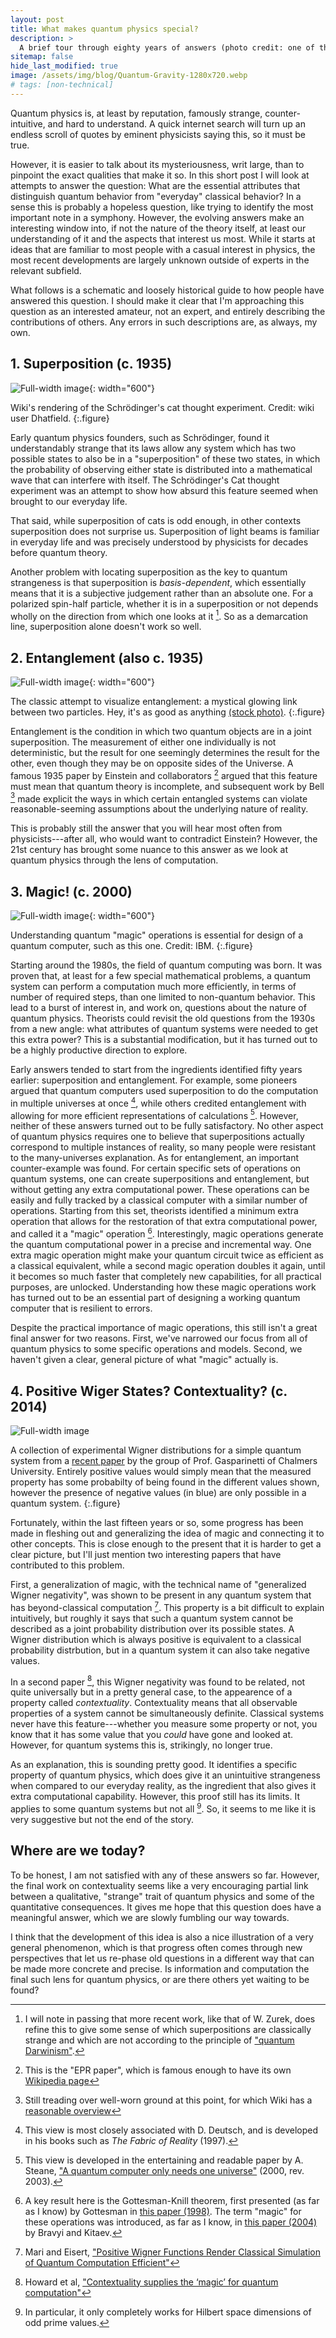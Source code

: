 ```yaml
---
layout: post
title: What makes quantum physics special?
description: >
  A brief tour through eighty years of answers (photo credit: one of the most popular images used to abstractly convey quantum physics. original author unknown)
sitemap: false
hide_last_modified: true
image: /assets/img/blog/Quantum-Gravity-1280x720.webp
# tags: [non-technical]
---
```


Quantum physics is, at least by reputation, famously strange, counter-intuitive, and hard to understand. A quick internet search will turn up an endless scroll of quotes by eminent physicists saying this, so it must be true.

However, it is easier to talk about its mysteriousness, writ large, than to pinpoint the exact qualities that make it so. In this short post I will look at attempts to answer the question: What are the essential attributes that distinguish quantum behavior from "everyday" classical behavior? In a sense this is probably a hopeless question, like trying to identify the most important note in a symphony. However, the evolving answers make an interesting window into, if not the nature of the theory itself, at least our understanding of it and the aspects that interest us most. While it starts at ideas that are familiar to most people with a casual interest in physics, the most recent developments are largely unknown outside of experts in the relevant subfield.

What follows is a schematic and loosely historical guide to how people have answered this question. I should make it clear that I'm approaching this question as an interested amateur, not an expert, and entirely describing the contributions of others. Any errors in such descriptions are, as always, my own.

## 1. Superposition (c. 1935)

![Full-width image](/assets/img/blog/Schrodingers_cat.png){: width="600"}

Wiki's rendering of the Schrödinger's cat thought experiment. Credit: wiki user Dhatfield.
{:.figure}

Early quantum physics founders, such as Schrödinger, found it understandably strange that its laws allow any system which has two possible states to also be in a "superposition" of these two states, in which the probability of observing either state is distributed into a mathematical wave that can interfere with itself. The Schrödinger's Cat thought experiment was an attempt to show how absurd this feature seemed when brought to our everyday life.

That said, while superposition of cats is odd enough, in other contexts superposition does not surprise us. Superposition of light beams is familiar in everyday life and was precisely understood by physicists for decades before quantum theory.

Another problem with locating superposition as the key to quantum strangeness is that superposition is *basis-dependent*, which essentially means that it is a subjective judgement rather than an absolute one. For a polarized spin-half particle, whether it is in a superposition or not depends wholly on the direction from which one looks at it [^1]. So as a demarcation line, superposition alone doesn't work so well.

## 2. Entanglement (also c. 1935)

![Full-width image](/assets/img/blog/entanglement.webp){: width="600"}

The classic attempt to visualize entanglement: a mystical glowing link between two particles. Hey, it's as good as anything [(stock photo)](https://www.alamy.com/stock-photo-quantum-entanglement-conceptual-artwork-of-a-pair-of-entangled-quantum-95610206.html?imageid=AC4BC149-A3D9-41ED-BAAD-1CF6528A3AA6&p=179063&pn=1&searchId=92c2d8c6dea3f05254ef36b29d64c3c7&searchtype=0).
{:.figure}

Entanglement is the condition in which two quantum objects are in a joint superposition. The measurement of either one individually is not deterministic, but the result for one seemingly determines the result for the other, even though they may be on opposite sides of the Universe. A famous 1935 paper by Einstein and collaborators [^2] argued that this feature must mean that quantum theory is incomplete, and subsequent work by Bell [^3] made explicit the ways in which certain entangled systems can violate reasonable-seeming assumptions about the underlying nature of reality.

This is probably still the answer that you will hear most often from physicists---after all, who would want to contradict Einstein? However, the 21st century has brought some nuance to this answer as we look at quantum physics through the lens of computation.

## 3. Magic! (c. 2000)

![Full-width image](/assets/img/blog/qcomp.webp){: width="600"}

Understanding quantum "magic" operations is essential for design of a quantum computer, such as this one. Credit: IBM.
{:.figure}

Starting around the 1980s, the field of quantum computing was born. It was proven that, at least for a few special mathematical problems, a quantum system can perform a computation much more efficiently, in terms of number of required steps, than one limited to non-quantum behavior. This lead to a burst of interest in, and work on, questions about the nature of quantum physics. Theorists could revisit the old questions from the 1930s from a new angle: what attributes of quantum systems were needed to get this extra power? This is a substantial modification, but it has turned out to be a highly productive direction to explore.

Early answers tended to start from the ingredients identified fifty years earlier: superposition and entanglement. For example, some pioneers argued that quantum computers used superposition to do the computation in multiple universes at once [^4], while others credited entanglement with allowing for more efficient representations of calculations [^5]. However, neither of these answers turned out to be fully satisfactory. No other aspect of quantum physics requires one to believe that superpositions actually correspond to multiple instances of reality, so many people were resistant to the many-universes explanation. As for entanglement, an important counter-example was found. For certain specific sets of operations on quantum systems, one can create superpositions and entanglement, but without getting any extra computational power. These operations can be easily and fully tracked by a classical computer with a similar number of operations. Starting from this set, theorists identified a minimum extra operation that allows for the restoration of that extra computational power, and called it a "magic" operation [^6]. Interestingly, magic operations generate the quantum computational power in a precise and incremental way. One extra magic operation might make your quantum circuit twice as efficient as a classical equivalent, while a second magic operation doubles it again, until it becomes so much faster that completely new capabilities, for all practical purposes, are unlocked. Understanding how these magic operations work has turned out to be an essential part of designing a working quantum computer that is resilient to errors.

Despite the practical importance of magic operations, this still isn't a great final answer for two reasons. First, we've narrowed our focus from all of quantum physics to some specific operations and models. Second, we haven't given a clear, general picture of what "magic" actually is.

## 4. Positive Wiger States? Contextuality? (c. 2014)

![Full-width image](/assets/img/blog/wigner.png)

A collection of experimental Wigner distributions for a simple quantum system from a [recent paper](https://journals.aps.org/prxquantum/abstract/10.1103/PRXQuantum.3.030301) by the group of Prof. Gasparinetti of Chalmers University. Entirely positive values would simply mean that the measured property has some probabilty of being found in the different values shown, however the presence of negative values (in blue) are only possible in a quantum system.
{:.figure}

Fortunately, within the last fifteen years or so, some progress has been made in fleshing out and generalizing the idea of magic and connecting it to other concepts. This is close enough to the present that it is harder to get a clear picture, but I'll just mention two interesting papers that have contributed to this problem.

First, a generalization of magic, with the technical name of "generalized Wigner negativity", was shown to be present in any quantum system that has beyond-classical computation [^7]. This property is a bit difficult to explain intuitively, but roughly it says that such a quantum system cannot be described as a joint probability distribution over its possible states. A Wigner distribution which is always positive is equivalent to a classical probability distrbution, but in a quantum system it can also take negative values.

In a second paper [^8], this Wigner negativity was found to be related, not quite universally but in a pretty general case, to the appearence of a property called *contextuality*. Contextuality means that all observable properties of a system cannot be simultaneously definite. Classical systems never have this feature---whether you measure some property or not, you know that it has some value that you *could* have gone and looked at. However, for quantum systems this is, strikingly, no longer true.

As an explanation, this is sounding pretty good. It identifies a specific property of quantum physics, which does give it an unintuitive strangeness when compared to our everyday reality, as the ingredient that also gives it extra computational capability. However, this proof still has its limits. It applies to some quantum systems but not all [^9]. So, it seems to me like it is very suggestive but not the end of the story.

## Where are we today?

To be honest, I am not satisfied with any of these answers so far. However, the final work on contextuality seems like a very encouraging partial link between a qualitative, "strange" trait of quantum physics and some of the quantitative consequences. It gives me hope that this question does have a meaningful answer, which we are slowly fumbling our way towards.

I think that the development of this idea is also a nice illustration of a very general phenomenon, which is that progress often comes through new perspectives that let us re-phase old questions in a different way that can be made more concrete and precise. Is information and computation the final such lens for quantum physics, or are there others yet waiting to be found?

[^1]: I will note in passing that more recent work, like that of W. Zurek, does refine this to give some sense of which superpositions are classically strange and which are not according to the principle of ["quantum Darwinism"](https://arxiv.org/abs/0903.5082).

[^2]: This is the "EPR paper", which is famous enough to have its own [Wikipedia page](https://en.wikipedia.org/wiki/Einstein%E2%80%93Podolsky%E2%80%93Rosen_paradox)

[^3]: Still treading over well-worn ground at this point, for which Wiki has a [reasonable overview](https://en.wikipedia.org/wiki/Bell%27s_theorem)

[^4]: This view is most closely associated with D. Deutsch, and is developed in his books such as *The Fabric of Reality* (1997).

[^5]: This view is developed in the entertaining and readable paper by A. Steane, ["A quantum computer only needs one universe"](https://arxiv.org/abs/quant-ph/0003084) (2000, rev. 2003).

[^6]: A key result here is the Gottesman-Knill theorem, first presented (as far as I know) by Gottesman in [this paper (1998)](https://arxiv.org/abs/quant-ph/9807006). The term "magic" for these operations was introduced, as far as I know, in [this paper (2004)](https://arxiv.org/pdf/quant-ph/0403025) by Bravyi and Kitaev.

[^7]: Mari and Eisert, ["Positive Wigner Functions Render Classical Simulation of Quantum Computation Efficient"](https://journals.aps.org/prl/abstract/10.1103/PhysRevLett.109.230503)

[^8]: Howard et al, ["Contextuality supplies the ‘magic’ for quantum computation"](https://www.nature.com/articles/nature13460)

[^9]: In particular, it only completely works for Hilbert space dimensions of odd prime values.